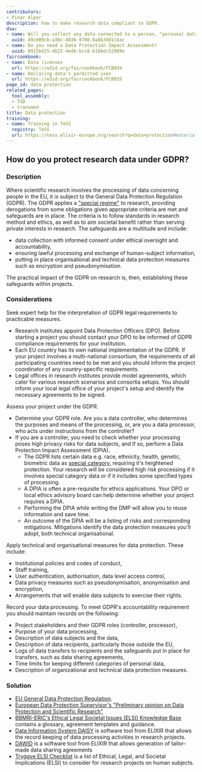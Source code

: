 ```yaml
---
contributors:
- Pinar Alper
description: how to make research data compliant to GDPR.
dsw:
- name: Will you collect any data connected to a person, "personal data"?
  uuid: 49c009cb-a38c-4836-9780-8a8b3dd1cbac
- name: Do you need a Data Protection Impact Assessment?
  uuid: 8915bd25-db22-4ed6-bcc8-b1bbdc52989e
faircookbook:
- name: Data licenses
  url: https://w3id.org/faircookbook/FCB034
- name: Declaring data's permitted uses
  url: https://w3id.org/faircookbook/FCB035
page_id: data protection
related_pages:
  tool_assembly:
  - TSD
  - transmed
title: Data protection
training:
- name: Training in TeSS
  registry: TeSS
  url: https://tess.elixir-europe.org/search?q=data+protection#materials
---
```


## How do you protect research data under GDPR?

### Description

Where scientific research involves the processing of data concerning people in the EU, it is subject to the General Data Protection Regulation (GDPR). The GDPR applies a ["special regime"](https://edps.europa.eu/sites/edp/files/publication/20-01-06_opinion_research_en.pdf) to research, providing
derogations from some obligations given appropriate criteria are met and safeguards are in place. The criteria is to follow standards in research method and ethics, as well as to aim societal benefit rather than serving private interests in research.
The safeguards are a multitude and include:
  * data collection with informed consent under ethical oversight and accountability,
  * ensuring lawful processing and exchange of human-subject information,
  * putting in place organisational and technical data protection measures such as encryption and pseudonymisation.

The practical impact of the GDPR on research is, then, establishing these safeguards within projects.

### Considerations

Seek expert help for the interpretation of GDPR legal requirements to practicable measures.
  * Research institutes appoint Data Protection Officers (DPO). Before starting a project you should contact your DPO to be informed of GDPR compliance requirements for your institution.
  * Each EU country has its own national implementation of the GDPR. If your project involves a multi-national consortium, the requirements of all participating countries need to be met and you should inform the project coordinator of any country-specific requirements.  
  * Legal offices in research institutes provide model agreements, which cater for various research scenarios and consortia setups. You should inform your local legal office of your project's setup and identify the necessary agreements to be signed.

Assess your project under the GDPR.
  * Determine your GDPR role. Are you a data controller, who determines the purposes and means of the processing, or, are you a data processor, who acts under instructions from the controller?
  * If you are a controller, you need to check whether your processing poses high privacy risks for data subjects, and if so, perform a  Data Protection Impact Assessment (DPIA).
     * The GDPR lists certain data e.g. race, ethnicity, health, genetic, biometric data as [special category](https://ec.europa.eu/info/law/law-topic/data-protection/reform/rights-citizens/how-my-personal-data-protected/how-data-my-religious-beliefs-sexual-orientation-health-political-views-protected_en), requiring it's heightened protection. Your research will be considered high risk processing if it involves special category data or if it includes some specified types of processing.
     * A DPIA is often a pre-requisite for ethics applications. Your DPO or local ethics advisory board can help determine whether your project requires a DPIA.  
     * Performing the DPIA while writing the DMP will allow you to reuse information and save time.
     * An outcome of the DPIA will be a listing of risks and corresponding mitigations. Mitigations identify the data protection measures you'll adopt, both technical organisational.       

Apply technical and organisational measures for data protection. These include:
  * Institutional policies and codes of conduct,
  * Staff training,
  * User authentication, authorisation, data level access control,
  * Data privacy measures such as pseudonymisation, anonymisation and encryption,
  * Arrangements that will enable data subjects to exercise their rights.

Record your data processing. To meet  GDPR's accountability requirement you should maintain records on the following:
  * Project stakeholders and their GDPR roles (controller, processor),
  * Purpose of your data processing,
  * Description of data subjects and the data,
  * Description of data recipients, particularly those outside the EU,
  * Logs of data transfers to recipients and the safeguards put in place for transfers, such as data sharing agreements,
  * Time limits for keeping different categories of personal data,
  * Description of organizational and technical data protection measures.

### Solution

  * [EU General Data Protection Regulation](https://eur-lex.europa.eu/legal-content/EN/TXT/HTML/?uri=CELEX:32016R0679&from=EN).
  * [European Data Protection Supervisor's "Preliminary opinion on Data Protection and Scientific Research"](https://edps.europa.eu/sites/edp/files/publication/20-01-06_opinion_research_en.pdf)
  * [BBMRI-ERIC's Ethical Legal Societal Issues (ELSI) Knowledge Base](https://www.bbmri-eric.eu/elsi/knowledge-base/) contains a glossary, agreement templates and guidance.
  * [Data Information System DAISY](https://daisy-demo.elixir-luxembourg.org/) is software tool from ELIXIR that allows the record keeping of data processing activities in research projects.
  * [DAWID](https://dawid.elixir-luxembourg.org) is a software tool from ELIXIR that allows generation of tailor-made data sharing agreements
  * [Tryggve ELSI Checklist](https://scilifelab-data-guidelines.readthedocs.io/en/latest/docs/general/sensitive_data.html) is a list of Ethical, Legal, and Societal Implications (ELSI) to consider for research projects on human subjects.
